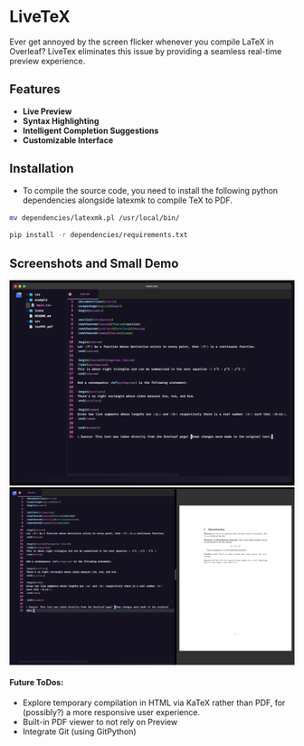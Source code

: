 # LiveTeX
Ever get annoyed by the screen flicker whenever you compile LaTeX in Overleaf? LiveTex eliminates this issue by providing a seamless real-time preview experience.

## Features
* **Live Preview**
* **Syntax Highlighting**
* **Intelligent Completion Suggestions** 
* **Customizable Interface**

## Installation
* To compile the source code, you need to install the following python dependencies alongside latexmk to compile TeX to PDF.

```bash
mv dependencies/latexmk.pl /usr/local/bin/
```

```bash
pip install -r dependencies/requirements.txt
```

## Screenshots and Small Demo
<img src="./imgs/screenshot_1.png"/>
<img src="./imgs/screenshot_2.png"/>

#### Future ToDos:
* Explore temporary compilation in HTML via KaTeX rather than PDF, for (possibly?) a more responsive user experience.
* Built-in PDF viewer to not rely on Preview
* Integrate Git (using GitPython)
